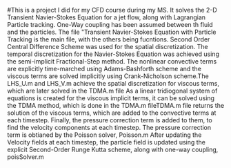 #This is a project I did for my CFD course during my MS. 
It solves the 2-D Transient Navier-Stokes Equation for a jet flow, along with Lagrangian Particle tracking. One-Way coupling has been assumed between th fluid and the particles. The file "Transient Navier-Stokes Equation with Particle Tracking is the main file, with the others being fucntions. 
Second Order Central Difference Scheme was used for the spatial discretization. The temporal discretization for the Navier-Stokes Equation was achieved using the semi-implicit Fractional-Step method. The nonlinear convective terms are explicitly time-marched using Adams-Bashforth scheme and the viscous terms are solved implicitly using Crank-Nicholson scheme.The LHS_U.m and LHS_V.m achieve the spatial discretization for viscous terms, which are later solved in the TDMA.m file
As a linear tridiogonal system of equations is created for the viscous implicit terms, it can be solved using the TDMA method, which is done in the TDMA.m fileTDMA.m file returns the solution of the viscous terms, which are added to the convective terms at each timestep. Finally, the pressure correction term is added to them, to find the velocity components at each timestep. The pressure correction term is obtianed by the Poisson solver, Poisson.m
After updating the Velocity fields at each timestep, the particle field is updated using the explicit Second-Order Runge Kutta scheme, along with one-way coupling, poisSolver.m
